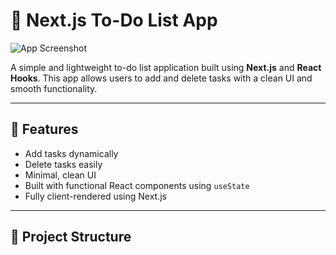 # 📝 Next.js To-Do List App

![App Screenshot](./snap.png)

A simple and lightweight to-do list application built using **Next.js** and **React Hooks**. This app allows users to add and delete tasks with a clean UI and smooth functionality.

---

## 🚀 Features

- Add tasks dynamically
- Delete tasks easily
- Minimal, clean UI
- Built with functional React components using `useState`
- Fully client-rendered using Next.js

---

## 📁 Project Structure

